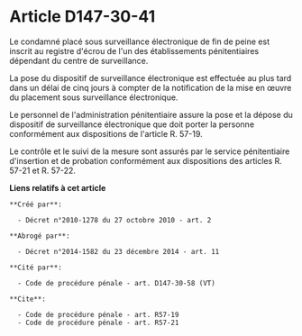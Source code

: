 # Article D147-30-41

Le condamné placé sous surveillance électronique de fin de peine est inscrit au registre d'écrou de l'un des établissements
pénitentiaires dépendant du centre de surveillance. 

La pose du dispositif de surveillance électronique est effectuée au plus tard dans un délai de cinq jours à compter de la
notification de la mise en œuvre du placement sous surveillance électronique. 

Le personnel de l'administration pénitentiaire assure la pose et la dépose du dispositif de surveillance électronique que
doit porter la personne conformément aux dispositions de l'article R. 57-19. 

Le contrôle et le suivi de la mesure sont assurés par le service pénitentiaire d'insertion et de probation conformément aux
dispositions des articles R. 57-21 et R. 57-22.

**Liens relatifs à cet article**

	**Créé par**:

	  - Décret n°2010-1278 du 27 octobre 2010 - art. 2

	**Abrogé par**:

	  - Décret n°2014-1582 du 23 décembre 2014 - art. 11

	**Cité par**:

	  - Code de procédure pénale - art. D147-30-58 (VT)

	**Cite**:

	  - Code de procédure pénale - art. R57-19
	  - Code de procédure pénale - art. R57-21
